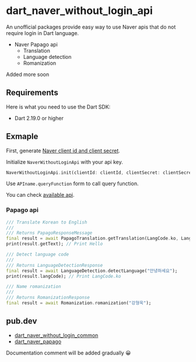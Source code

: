 # dart_naver_without_login_api
 An unofficial packages provide easy way to use Naver apis that do not require login in Dart language.

- Naver Papago api
    - Translation
    - Language detection
    - Romanization

Added more soon

## Requirements

Here is what you need to use the Dart SDK:

- Dart 2.19.0 or higher

## Exmaple

First, generate [Naver client id and client secret](https://developers.naver.com/main/).

Initialize `NaverWithoutLoginApi` with your api key.
```dart
NaverWithoutLoginApi.init(clientId: clientId, clientSecret: clientSecret)
```
Use `APIname.queryFunction` form to call query function.

You can check [available api](https://developers.naver.com/docs/common/openapiguide/).

### Papago api

```dart
/// Translate Korean to English
///
/// Returns PapagoResponseMessage
final result = await PapagoTranslation.getTranslation(LangCode.ko, LangCode.en, "안녕하세요");
print(result.getText); // Print Hello

/// Detect language code
///
/// Returns LanguageDetectionResponse
final result = await LanguageDetection.detectLanguage("안녕하세요");
print(result.langCode); // Print LangCode.ko

/// Name romanization
///
/// Returns RomanizationResponse
final result = await Romanization.romanization("강형욱");
```

## pub.dev
- [dart_naver_without_login_common](https://pub.dev/packages/dart_naver_without_login_common)
- [dart_naver_papago](https://pub.dev/packages/dart_naver_papago)

Documentation comment will be added gradually 😀
